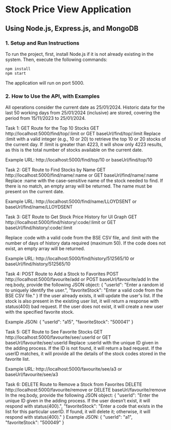 # Stock Price View Application

## Using Node.js, Express.js, and MongoDB

### 1. Setup and Run Instructions

To run the project, first, install Node.js if it is not already existing in the system. Then, execute the following commands:

```
npm install
npm start
```
The application will run on port 5000.

### 2. How to Use the API, with Examples
All operations consider the current date as 25/01/2024. Historic data for the last 50 working days from 25/01/2024 (inclusive) are stored, covering the period from 15/11/2023 to 25/01/2024.

Task 1: GET Route for the Top 10 Stocks
GET http://localhost:5000/find/top/:limit
or
GET baseUrl/find/top/:limit
Replace :limit with a valid integer (e.g., 10 or 20) to retrieve the top 10 or 20 stocks of the current day. If :limit is greater than 4223, it will show only 4223 results, as this is the total number of stocks available on the current date.

Example URL:
http://localhost:5000/find/top/10
or
baseUrl/find/top/10


Task 2: GET Route to Find Stocks by Name
GET http://localhost:5000/find/name/:name
or
GET baseUrl/find/name/:name
Replace :name with the case-sensitive name of the stock needed to find. If there is no match, an empty array will be returned. The name must be present on the current date.

Example URL:
http://localhost:5000/find/name/LLOYDSENT
or
baseUrl/find/name/LLOYDSENT


Task 3: GET Route to Get Stock Price History for UI Graph
GET http://localhost:5000/find/history/:code/:limit
or
GET baseUrl/find/history/:code/:limit

Replace :code with a valid code from the BSE CSV file, and :limit with the number of days of history data required (maximum 50). If the code does not exist, an empty array will be returned.

Example URL:
http://localhost:5000/find/history/512565/10
or
baseUrl/find/history/512565/10


Task 4: POST Route to Add a Stock to Favorites
POST http://localhost:5000/favourite/add
or
POST baseUrl/favourite/add
In the req.body, provide the following JSON object:
{
    "userId": "Enter a random id to uniquely identify the user.",
    "favoriteStock": "Enter a valid code from the BSE CSV file."
}
If the user already exists, it will update the user's list. If the stock is also present in the existing user list, it will return a response with status(400) bad request. If the user does not exist, it will create a new user with the specified favorite stock.

Example JSON:
{
    "userId": "a15",
    "favoriteStock": "500041"
}


Task 5: GET Route to See Favorite Stocks
GET http://localhost:5000/favourite/see/:userId
or
GET baseUrl/favourite/see/:userId
Replace :userId with the unique ID given in the adding process. If the ID is not found, it will return a bad request. If the userID matches, it will provide all the details of the stock codes stored in the favorite list.

Example URL:
http://localhost:5000/favourite/see/a3
or
baseUrl/favourite/see/a3


Task 6: DELETE Route to Remove a Stock from Favorites
DELETE http://localhost:5000/favourite/remove
or
DELETE baseUrl/favourite/remove
In the req.body, provide the following JSON object:
{
    "userId": "Enter the unique ID given in the adding process. If the user doesn’t exist, it will respond with status(400).",
    "favoriteStock": "Enter a code that exists in the list for this particular userID. If found, it will delete it; otherwise, it will respond with status(400)."
}
Example JSON:
{
    "userId": "a1",
    "favoriteStock": "500049"
}
